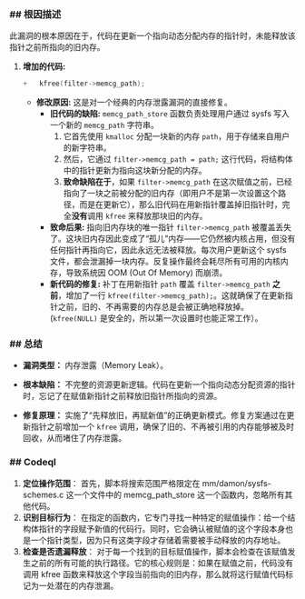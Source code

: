 ### **## 根因描述**

此漏洞的根本原因在于，代码在更新一个指向动态分配内存的指针时，未能释放该指针之前所指向的旧内存。

1.  **增加的代码:**
    ```c
    +	kfree(filter->memcg_path);
    ```
    *   **修改原因:** 这是对一个经典的内存泄露漏洞的直接修复。
        *   **旧代码的缺陷:** `memcg_path_store` 函数负责处理用户通过 sysfs 写入一个新的 `memcg_path` 字符串。
            1.  它首先使用 `kmalloc` 分配一块新的内存 `path`，用于存储来自用户的新字符串。
            2.  然后，它通过 `filter->memcg_path = path;` 这行代码，将结构体中的指针更新为指向这块新分配的内存。
            3.  **致命缺陷在于**，如果 `filter->memcg_path` 在这次赋值之前，已经指向了一块之前被分配的旧内存（即用户不是第一次设置这个路径，而是在更新它），那么旧代码在用新指针覆盖掉旧指针时，完全**没有**调用 `kfree` 来释放那块旧的内存。
        *   **致命后果:** 指向旧内存块的唯一指针 `filter->memcg_path` 被覆盖丢失了。这块旧内存因此变成了“孤儿”内存——它仍然被内核占用，但没有任何指针再指向它，因此永远无法被释放。每次用户更新这个 sysfs 文件，都会泄漏掉一块内存。反复操作最终会耗尽所有可用的内核内存，导致系统因 OOM (Out Of Memory) 而崩溃。
        *   **新代码的修复:** 补丁在用新指针 `path` 覆盖 `filter->memcg_path` **之前**，增加了一行 `kfree(filter->memcg_path);`。这就确保了在更新指针之前，旧的、不再需要的内存总是会被正确地释放掉。(`kfree(NULL)` 是安全的，所以第一次设置时也能正常工作）。

### **## 总结**

*   **漏洞类型：**
    内存泄露（Memory Leak）。

*   **根本缺陷：**
    不完整的资源更新逻辑。代码在更新一个指向动态分配资源的指针时，忘记了在赋值新指针之前释放旧指针所指向的资源。

*   **修复原理：**
    实施了“先释放旧，再赋新值”的正确更新模式。修复方案通过在更新指针之前增加一个 `kfree` 调用，确保了旧的、不再被引用的内存能够被及时回收，从而堵住了内存泄露。

### ## Codeql

1. **定位操作范围**：
   首先，脚本将搜索范围严格限定在 mm/damon/sysfs-schemes.c 这一个文件中的 memcg_path_store 这一个函数内，忽略所有其他代码。
2. **识别目标行为**：
   在指定的函数内，它专门寻找一种特定的赋值操作：给一个结构体指针的字段赋予新值的代码行。同时，它会确认被赋值的这个字段本身也是一个指针类型，因为只有这类字段才存储着需要被手动释放的内存地址。
3. **检查是否遗漏释放**：
   对于每一个找到的目标赋值操作，脚本会检查在该赋值发生之前的所有可能的执行路径。它的核心规则是：如果在赋值之前，代码没有调用 kfree 函数来释放这个字段当前指向的旧内存，那么就将这行赋值代码标记为一处潜在的内存泄漏。